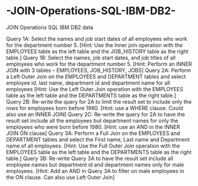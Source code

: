 # -JOIN-Operations-SQL-IBM-DB2-
 JOIN Operations SQL IBM DB2 data

 Query 1A: Select the names and job start dates of all employees who work for the department number 5.
[Hint: Use the Inner join operation with the EMPLOYEES table as the left table and the JOB_HISTORY table as the right table.]
Query 1B: Select the names, job start dates, and job titles of all employees who work for the department number 5.
[Hint: Perform an INNER JOIN with 3 tables – EMPLOYEES, JOB_HISTORY, JOBS]
Query 2A: Perform a Left Outer Join on the EMPLOYEES and DEPARTMENT tables and select employee id, last name, department id and department name for all employees
[Hint: Use the Left Outer Join operation with the EMPLOYEES table as the left table and the DEPARTMENTS table as the right table.]
Query 2B: Re-write the query for 2A to limit the result set to include only the rows for employees born before 1980.
[Hint: use a WHERE clause. Could also use an INNER JOIN]
Query 2C: Re-write the query for 2A to have the result set include all the employees but department names for only the employees who were born before 1980.
[Hint: use an AND in the INNER JOIN ON clause]
Query 3A: Perform a Full Join on the EMPLOYEES and DEPARTMENT tables and select the First name, Last name and Department name of all employees.
[Hint: Use the Full Outer Join operation with the EMPLOYEES table as the left table and the DEPARTMENTS table as the right table.]
Query 3B: Re-write Query 3A to have the result set include all employee names but department id and department names only for male employees.
[Hint: Add an AND in Query 3A to filter on male employees in the ON clause. Can also use Left Outer Join]
